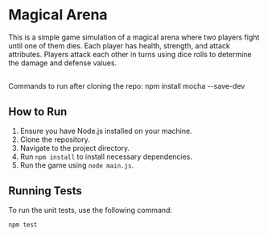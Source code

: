# Magical Arena

This is a simple game simulation of a magical arena where two players fight until one of them dies. 
Each player has health, strength, and attack attributes. Players attack each other in turns using dice rolls to determine the damage and defense values.

##
Commands to run after cloning the repo:
npm install mocha --save-dev

## How to Run

1. Ensure you have Node.js installed on your machine.
2. Clone the repository.
3. Navigate to the project directory.
4. Run `npm install` to install necessary dependencies.
5. Run the game using `node main.js`.

## Running Tests

To run the unit tests, use the following command:

```sh
npm test

